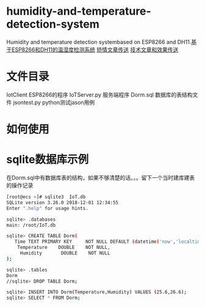 # humidity-and-temperature-detection-system
Humidity and temperature detection systembased on ESP8266 and DH11.[基于ESP8266和DH11的温湿度检测系统](https://blog.csdn.net/weixin_43031092/article/details/107006663)
[矫情文章传送](http://kearney.club/2020/06/23/%E5%AE%BF%E8%88%8D%E5%86%85%E7%9A%8424h%E7%9A%84%E6%B0%94%E8%B1%A1%E7%9B%91%E6%B5%8B/)
[技术文章和效果传送](https://blog.csdn.net/weixin_43031092/article/details/107006663)

# 文件目录
IotClient     ESP8266的程序
IoTServer.py  服务端程序
Dorm.sql      数据库的表结构文件
jsontest.py   python测试jason用例
# 如何使用

# sqlite数据库示例
在Dorm.sql中有数据库表的结构，如果不够清楚的话。。。留下一个当时建库建表的操作记录
```bash
[root@ecs ~]# sqlite3  IoT.db
SQLite version 3.26.0 2018-12-01 12:34:55
Enter ".help" for usage hints.

sqlite> .databases
main: /root/IoT.db

sqlite> CREATE TABLE Dorm(
   Time TEXT PRIMARY KEY     NOT NULL DEFAULT (datetime('now','localtime')),
	Temperature    DOUBLE    NOT NULL,
	 Humidity       DOUBLE    NOT NULL
);

sqlite> .tables
Dorm
//sqlite> DROP TABLE Dorm;

sqlite> INSERT INTO Dorm(Temperature,Humidity) VALUES (25.6,26.6);
sqlite> SELECT * FROM Dorm;
```
